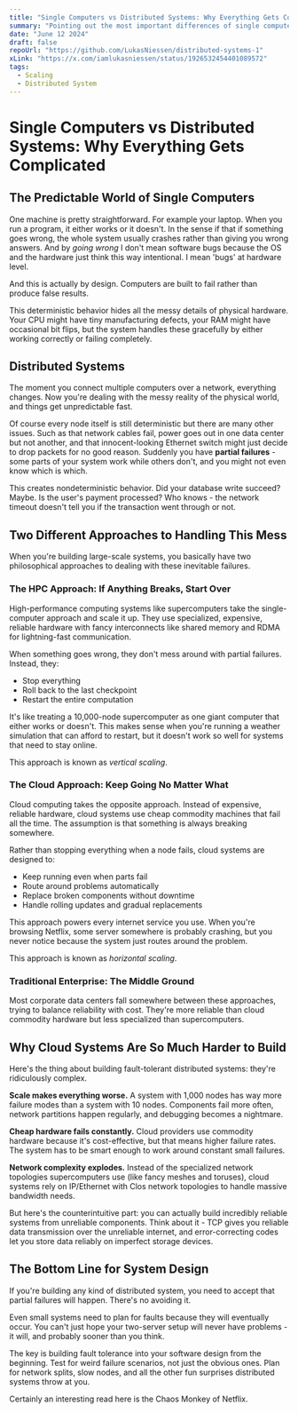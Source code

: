 ```yaml
---
title: "Single Computers vs Distributed Systems: Why Everything Gets Complicated"
summary: "Pointing out the most important differences of single computer systems and distributed systems"
date: "June 12 2024"
draft: false
repoUrl: "https://github.com/LukasNiessen/distributed-systems-1"
xLink: "https://x.com/iamlukasniessen/status/1926532454401089572"
tags:
  - Scaling
  - Distributed System
---
```


# Single Computers vs Distributed Systems: Why Everything Gets Complicated

## The Predictable World of Single Computers

One machine is pretty straightforward. For example your laptop. When you run a program, it either works or it doesn't. In the sense if that if something goes wrong, the whole system usually crashes rather than giving you wrong answers. And by _going wrong_ I don't mean software bugs because the OS and the hardware just think this way intentional. I mean 'bugs' at hardware level.

And this is actually by design. Computers are built to fail rather than produce false results.

This deterministic behavior hides all the messy details of physical hardware. Your CPU might have tiny manufacturing defects, your RAM might have occasional bit flips, but the system handles these gracefully by either working correctly or failing completely.

## Distributed Systems

The moment you connect multiple computers over a network, everything changes. Now you're dealing with the messy reality of the physical world, and things get unpredictable fast.

Of course every node itself is still deterministic but there are many other issues. Such as that network cables fail, power goes out in one data center but not another, and that innocent-looking Ethernet switch might just decide to drop packets for no good reason. Suddenly you have **partial failures** - some parts of your system work while others don't, and you might not even know which is which.

This creates nondeterministic behavior. Did your database write succeed? Maybe. Is the user's payment processed? Who knows - the network timeout doesn't tell you if the transaction went through or not.

## Two Different Approaches to Handling This Mess

When you're building large-scale systems, you basically have two philosophical approaches to dealing with these inevitable failures.

### The HPC Approach: If Anything Breaks, Start Over

High-performance computing systems like supercomputers take the single-computer approach and scale it up. They use specialized, expensive, reliable hardware with fancy interconnects like shared memory and RDMA for lightning-fast communication.

When something goes wrong, they don't mess around with partial failures. Instead, they:

- Stop everything
- Roll back to the last checkpoint
- Restart the entire computation

It's like treating a 10,000-node supercomputer as one giant computer that either works or doesn't. This makes sense when you're running a weather simulation that can afford to restart, but it doesn't work so well for systems that need to stay online.

This approach is known as _vertical scaling_.

### The Cloud Approach: Keep Going No Matter What

Cloud computing takes the opposite approach. Instead of expensive, reliable hardware, cloud systems use cheap commodity machines that fail all the time. The assumption is that something is always breaking somewhere.

Rather than stopping everything when a node fails, cloud systems are designed to:

- Keep running even when parts fail
- Route around problems automatically
- Replace broken components without downtime
- Handle rolling updates and gradual replacements

This approach powers every internet service you use. When you're browsing Netflix, some server somewhere is probably crashing, but you never notice because the system just routes around the problem.

This approach is known as _horizontal scaling_.

### Traditional Enterprise: The Middle Ground

Most corporate data centers fall somewhere between these approaches, trying to balance reliability with cost. They're more reliable than cloud commodity hardware but less specialized than supercomputers.

## Why Cloud Systems Are So Much Harder to Build

Here's the thing about building fault-tolerant distributed systems: they're ridiculously complex.

**Scale makes everything worse.** A system with 1,000 nodes has way more failure modes than a system with 10 nodes. Components fail more often, network partitions happen regularly, and debugging becomes a nightmare.

**Cheap hardware fails constantly.** Cloud providers use commodity hardware because it's cost-effective, but that means higher failure rates. The system has to be smart enough to work around constant small failures.

**Network complexity explodes.** Instead of the specialized network topologies supercomputers use (like fancy meshes and toruses), cloud systems rely on IP/Ethernet with Clos network topologies to handle massive bandwidth needs.

But here's the counterintuitive part: you can actually build incredibly reliable systems from unreliable components. Think about it - TCP gives you reliable data transmission over the unreliable internet, and error-correcting codes let you store data reliably on imperfect storage devices.

## The Bottom Line for System Design

If you're building any kind of distributed system, you need to accept that partial failures will happen. There's no avoiding it.

Even small systems need to plan for faults because they will eventually occur. You can't just hope your two-server setup will never have problems - it will, and probably sooner than you think.

The key is building fault tolerance into your software design from the beginning. Test for weird failure scenarios, not just the obvious ones. Plan for network splits, slow nodes, and all the other fun surprises distributed systems throw at you.

Certainly an interesting read here is the Chaos Monkey of Netflix.
